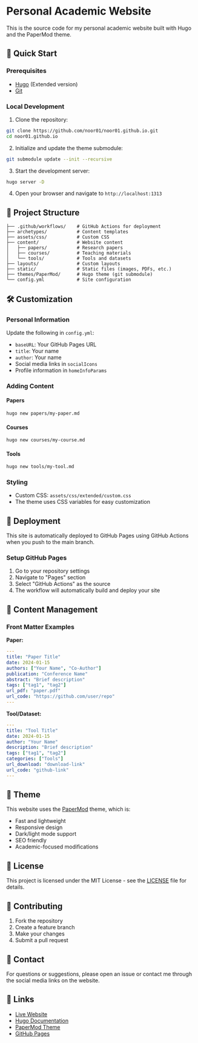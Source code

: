 # Personal Academic Website

This is the source code for my personal academic website built with Hugo and the PaperMod theme.

## 🚀 Quick Start

### Prerequisites
- [Hugo](https://gohugo.io/getting-started/installing/) (Extended version)
- [Git](https://git-scm.com/)

### Local Development

1. Clone the repository:
```bash
git clone https://github.com/noor01/noor01.github.io.git
cd noor01.github.io
```

2. Initialize and update the theme submodule:
```bash
git submodule update --init --recursive
```

3. Start the development server:
```bash
hugo server -D
```

4. Open your browser and navigate to `http://localhost:1313`

## 📁 Project Structure

```
├── .github/workflows/    # GitHub Actions for deployment
├── archetypes/           # Content templates
├── assets/css/           # Custom CSS
├── content/              # Website content
│   ├── papers/           # Research papers
│   ├── courses/          # Teaching materials
│   └── tools/            # Tools and datasets
├── layouts/              # Custom layouts
├── static/               # Static files (images, PDFs, etc.)
├── themes/PaperMod/      # Hugo theme (git submodule)
└── config.yml            # Site configuration
```

## 🛠️ Customization

### Personal Information
Update the following in `config.yml`:
- `baseURL`: Your GitHub Pages URL
- `title`: Your name
- `author`: Your name
- Social media links in `socialIcons`
- Profile information in `homeInfoParams`

### Adding Content

#### Papers
```bash
hugo new papers/my-paper.md
```

#### Courses
```bash
hugo new courses/my-course.md
```

#### Tools
```bash
hugo new tools/my-tool.md
```

### Styling
- Custom CSS: `assets/css/extended/custom.css`
- The theme uses CSS variables for easy customization

## 🚀 Deployment

This site is automatically deployed to GitHub Pages using GitHub Actions when you push to the main branch.

### Setup GitHub Pages

1. Go to your repository settings
2. Navigate to "Pages" section
3. Select "GitHub Actions" as the source
4. The workflow will automatically build and deploy your site

## 📝 Content Management

### Front Matter Examples

**Paper:**
```yaml
---
title: "Paper Title"
date: 2024-01-15
authors: ["Your Name", "Co-Author"]
publication: "Conference Name"
abstract: "Brief description"
tags: ["tag1", "tag2"]
url_pdf: "paper.pdf"
url_code: "https://github.com/user/repo"
---
```

**Tool/Dataset:**
```yaml
---
title: "Tool Title"
date: 2024-01-15
author: "Your Name"
description: "Brief description"
tags: ["tag1", "tag2"]
categories: ["Tools"]
url_download: "download-link"
url_code: "github-link"
---
```

## 🎨 Theme

This website uses the [PaperMod](https://github.com/adityatelange/hugo-PaperMod) theme, which is:
- Fast and lightweight
- Responsive design
- Dark/light mode support
- SEO friendly
- Academic-focused modifications

## 📄 License

This project is licensed under the MIT License - see the [LICENSE](LICENSE) file for details.

## 🤝 Contributing

1. Fork the repository
2. Create a feature branch
3. Make your changes
4. Submit a pull request

## 📧 Contact

For questions or suggestions, please open an issue or contact me through the social media links on the website.

## 🔗 Links

- [Live Website](https://noor01.github.io)
- [Hugo Documentation](https://gohugo.io/documentation/)
- [PaperMod Theme](https://github.com/adityatelange/hugo-PaperMod)
- [GitHub Pages](https://pages.github.com/) 
